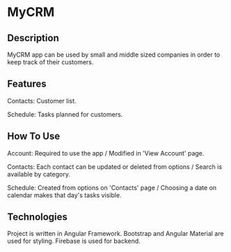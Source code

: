 # MyCRM

## Description

MyCRM app can be used by small and middle sized companies in order to keep track of their customers.

## Features

Contacts: Customer list.

Schedule: Tasks planned for customers.

## How To Use

Account: Required to use the app / Modified in 'View Account' page.

Contacts: Each contact can be updated or deleted from options / Search is available by category.

Schedule: Created from options on 'Contacts' page / Choosing a date on calendar makes that day's tasks visible.

## Technologies

Project is written in Angular Framework. Bootstrap and Angular Material are used for styling. Firebase is used for backend.